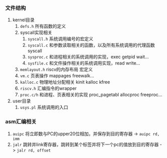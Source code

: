 
### 文件结构

1. kernel目录
   1. `defs.h` 所有函数的定义
   2. syscall实现相关
      1. `syscall.h` 系统调用编号的宏定义
      2. `syscall.c` 和参数读取相关的函数，以及所有系统调用的代理函数syscall
      3. `sysproc.c` 和进程相关的系统调用的实现，exec getpid wait...
      4. `sysfile.c` 和文件操作相关的系统调用实现，read write...
   3. `memlayout.h` riscv的内存布局 宏定义
   4. `vm.c` 页表操作 mappages freewalk...
   5. `kalloc.c` 物理地址分配相关 kinit kalloc kfree
   6. `riscv.h` 汇编指令的wrapper
   7. `proc.c/h` 和进程、页表相关的实现 proc_pagetabl allocproc freeproc...
2. user目录
   1. `usys.pl` 系统调用的入口


### asm汇编相关

1. `auipc` 将立即数与PC的upper20位相加，并保存到目的寄存器 -> `auipc rd, imm`
2. `jalr` 跳转并link寄存器，跳转到某个标签并将下一个pc的值放到目的寄存器 -> `jalr rd, offset`
